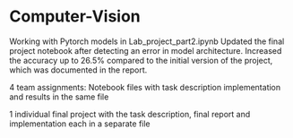 # Computer-Vision

Working with Pytorch models in Lab_project_part2.ipynb
Updated the final project notebook after detecting an error in model architecture. Increased the accuracy up to 26.5% compared to the initial version of the project, which was documented in the report.

4 team assignments: Notebook files with task description implementation and results in the same file

1 individual final project with the task description, final report and implementation each in a separate file
